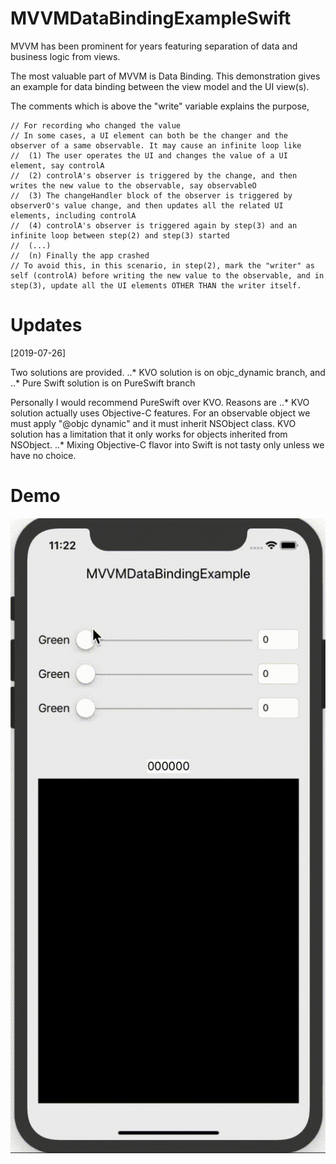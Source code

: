 # MVVMDataBindingExampleSwift

MVVM has been prominent for years featuring separation of data and business logic from views.

The most valuable part of MVVM is Data Binding. This demonstration gives an example for data binding between the view model and the UI view(s).

The comments which is above the "write" variable explains the purpose,

    // For recording who changed the value
    // In some cases, a UI element can both be the changer and the observer of a same observable. It may cause an infinite loop like
    //  (1) The user operates the UI and changes the value of a UI element, say controlA
    //  (2) controlA's observer is triggered by the change, and then writes the new value to the observable, say observableO
    //  (3) The changeHandler block of the observer is triggered by observerO's value change, and then updates all the related UI elements, including controlA
    //  (4) controlA's observer is triggered again by step(3) and an infinite loop between step(2) and step(3) started
    //  (...)
    //  (n) Finally the app crashed
    // To avoid this, in this scenario, in step(2), mark the "writer" as self (controlA) before writing the new value to the observable, and in step(3), update all the UI elements OTHER THAN the writer itself.

# Updates

[2019-07-26]

Two solutions are provided.
..* KVO solution is on objc_dynamic branch, and
..* Pure Swift solution is on PureSwift branch

Personally I would recommend PureSwift over KVO. Reasons are
..* KVO solution actually uses Objective-C features. For an observable object we must apply "@objc dynamic" and it must inherit NSObject class. KVO solution has a limitation that it only works for objects inherited from NSObject.
..* Mixing Objective-C flavor into Swift is not tasty only unless we have no choice.

# Demo
![](https://github.com/zjkuang/MVVMDataBindingExampleSwift/blob/master/MVVMDataBindingSwift.gif)
